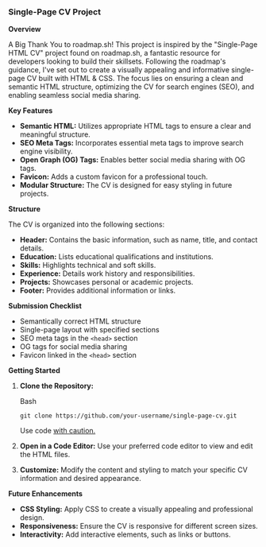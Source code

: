 
### **Single-Page CV Project**

**Overview**

A Big Thank You to roadmap.sh! This project is inspired by the "Single-Page HTML CV" project found on roadmap.sh, a fantastic resource for developers looking to build their skillsets.  Following the roadmap's guidance, I've set out to create a visually appealing and informative single-page CV built with HTML & CSS. The focus lies on ensuring a clean and semantic HTML structure, optimizing the CV for search engines (SEO), and enabling seamless social media sharing.

**Key Features**

-   **Semantic HTML:** Utilizes appropriate HTML tags to ensure a clear and meaningful structure.
-   **SEO Meta Tags:** Incorporates essential meta tags to improve search engine visibility.
-   **Open Graph (OG) Tags:** Enables better social media sharing with OG tags.
-   **Favicon:** Adds a custom favicon for a professional touch.
-   **Modular Structure:** The CV is designed for easy styling in future projects.

**Structure**

The CV is organized into the following sections:

-   **Header:** Contains the basic information, such as name, title, and contact details.
-   **Education:** Lists educational qualifications and institutions.
-   **Skills:** Highlights technical and soft skills.
-   **Experience:** Details work history and responsibilities.
-   **Projects:** Showcases personal or academic projects.
-   **Footer:** Provides additional information or links.

**Submission Checklist**

-   Semantically correct HTML structure
-   Single-page layout with specified sections
-   SEO meta tags in the `<head>` section
-   OG tags for social media sharing
-   Favicon linked in the `<head>` section

**Getting Started**

1.  **Clone the Repository:**
    
    Bash
    
    ```
    git clone https://github.com/your-username/single-page-cv.git
    
    ```
    
    Use code [with caution.](/faq#coding)
    
2.  **Open in a Code Editor:** Use your preferred code editor to view and edit the HTML files.
3.  **Customize:** Modify the content and styling to match your specific CV information and desired appearance.

**Future Enhancements**

-   **CSS Styling:** Apply CSS to create a visually appealing and professional design.
-   **Responsiveness:** Ensure the CV is responsive for different screen sizes.
-   **Interactivity:** Add interactive elements, such as links or buttons.
